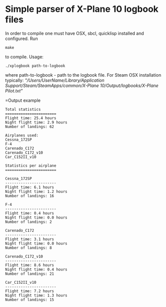 Simple parser of X-Plane 10 logbook files
=========================================
In order to compile one must have OSX, sbcl, quicklisp installed and configured.
Run 
```
make
```
to compile.
Usage: 
```
./xplogbook path-to-logbook
```
where path-to-logbook - path to the logbook file.
For Steam OSX installation typically:
_"/Users/UserName/Library/Application Support/Steam/SteamApps/common/X-Plane 10/Output/logbooks/X-Plane Pilot.txt"_

=Output example
```
Total statistics
=======================
Flight time: 25.4 hours
Night flight time: 2.9 hours
Number of landings: 62

Airplanes used:
Cessna_172SP
F-4
Carenado_C172
Carenado_C172_v10
Car_C152II_v10

Statistics per airplane
=======================

Cessna_172SP
-----------------------
Flight time: 6.1 hours
Night flight time: 1.2 hours
Number of landings: 16

F-4
-----------------------
Flight time: 0.4 hours
Night flight time: 0.0 hours
Number of landings: 2

Carenado_C172
-----------------------
Flight time: 3.1 hours
Night flight time: 0.0 hours
Number of landings: 8

Carenado_C172_v10
-----------------------
Flight time: 8.6 hours
Night flight time: 0.4 hours
Number of landings: 21

Car_C152II_v10
-----------------------
Flight time: 7.2 hours
Night flight time: 1.3 hours
Number of landings: 15
```


